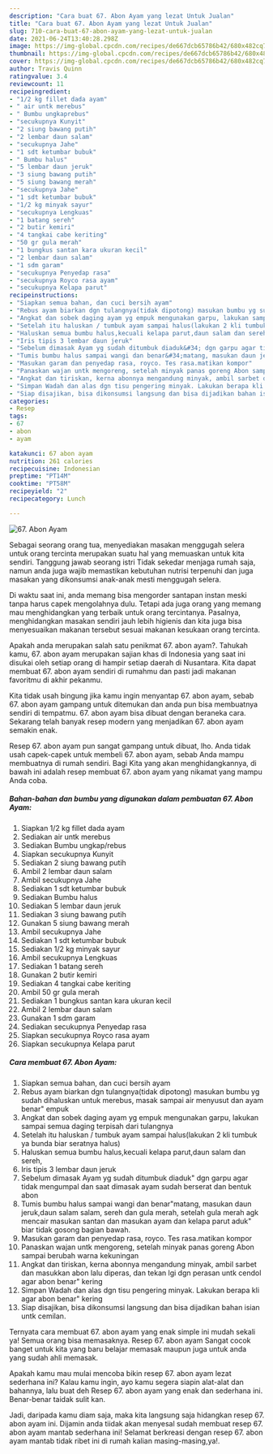 ```yaml
---
description: "Cara buat 67. Abon Ayam yang lezat Untuk Jualan"
title: "Cara buat 67. Abon Ayam yang lezat Untuk Jualan"
slug: 710-cara-buat-67-abon-ayam-yang-lezat-untuk-jualan
date: 2021-06-24T13:40:28.298Z
image: https://img-global.cpcdn.com/recipes/de667dcb65786b42/680x482cq70/67-abon-ayam-foto-resep-utama.jpg
thumbnail: https://img-global.cpcdn.com/recipes/de667dcb65786b42/680x482cq70/67-abon-ayam-foto-resep-utama.jpg
cover: https://img-global.cpcdn.com/recipes/de667dcb65786b42/680x482cq70/67-abon-ayam-foto-resep-utama.jpg
author: Travis Quinn
ratingvalue: 3.4
reviewcount: 11
recipeingredient:
- "1/2 kg fillet dada ayam"
- " air untk merebus"
- " Bumbu ungkaprebus"
- "secukupnya Kunyit"
- "2 siung bawang putih"
- "2 lembar daun salam"
- "secukupnya Jahe"
- "1 sdt ketumbar bubuk"
- " Bumbu halus"
- "5 lembar daun jeruk"
- "3 siung bawang putih"
- "5 siung bawang merah"
- "secukupnya Jahe"
- "1 sdt ketumbar bubuk"
- "1/2 kg minyak sayur"
- "secukupnya Lengkuas"
- "1 batang sereh"
- "2 butir kemiri"
- "4 tangkai cabe keriting"
- "50 gr gula merah"
- "1 bungkus santan kara ukuran kecil"
- "2 lembar daun salam"
- "1 sdm garam"
- "secukupnya Penyedap rasa"
- "secukupnya Royco rasa ayam"
- "secukupnya Kelapa parut"
recipeinstructions:
- "Siapkan semua bahan, dan cuci bersih ayam"
- "Rebus ayam biarkan dgn tulangnya(tidak dipotong) masukan bumbu yg sudah dihaluskan untuk merebus, masak sampai air menyusut dan ayam benar&#34; empuk"
- "Angkat dan sobek daging ayam yg empuk mengunakan garpu, lakukan sampai semua daging terpisah dari tulangnya"
- "Setelah itu haluskan / tumbuk ayam sampai halus(lakukan 2 kli tumbuk ya bunda biar seratnya halus)"
- "Haluskan semua bumbu halus,kecuali kelapa parut,daun salam dan sereh,"
- "Iris tipis 3 lembar daun jeruk"
- "Sebelum dimasak Ayam yg sudah ditumbuk diaduk&#34; dgn garpu agar tidak mengumpal dan saat dimasak ayam sudah berserat dan bentuk abon"
- "Tumis bumbu halus sampai wangi dan benar&#34;matang, masukan daun jeruk,daun salam salam, sereh dan gula merah, setelah gula merah agk mencair masukan santan dan masukan ayam dan kelapa parut aduk&#34; biar tidak gosong bagian bawah."
- "Masukan garam dan penyedap rasa, royco. Tes rasa.matikan kompor"
- "Panaskan wajan untk mengoreng, setelah minyak panas goreng Abon sampai berubah warna kekuningan"
- "Angkat dan tiriskan, kerna abonnya mengandung minyak, ambil sarbet dan masukkan abon lalu diperas, dan tekan lgi dgn perasan untk cendol agar abon benar&#34; kering"
- "Simpan Wadah dan alas dgn tisu pengering minyak. Lakukan berapa kli agar abon benar&#34; kering"
- "Siap disajikan, bisa dikonsumsi langsung dan bisa dijadikan bahan isian untk cemilan."
categories:
- Resep
tags:
- 67
- abon
- ayam

katakunci: 67 abon ayam 
nutrition: 261 calories
recipecuisine: Indonesian
preptime: "PT14M"
cooktime: "PT58M"
recipeyield: "2"
recipecategory: Lunch

---
```



![67. Abon Ayam](https://img-global.cpcdn.com/recipes/de667dcb65786b42/680x482cq70/67-abon-ayam-foto-resep-utama.jpg)

Sebagai seorang orang tua, menyediakan masakan menggugah selera untuk orang tercinta merupakan suatu hal yang memuaskan untuk kita sendiri. Tanggung jawab seorang istri Tidak sekedar menjaga rumah saja, namun anda juga wajib memastikan kebutuhan nutrisi terpenuhi dan juga masakan yang dikonsumsi anak-anak mesti menggugah selera.

Di waktu  saat ini, anda memang bisa mengorder santapan instan meski tanpa harus capek mengolahnya dulu. Tetapi ada juga orang yang memang mau menghidangkan yang terbaik untuk orang tercintanya. Pasalnya, menghidangkan masakan sendiri jauh lebih higienis dan kita juga bisa menyesuaikan makanan tersebut sesuai makanan kesukaan orang tercinta. 



Apakah anda merupakan salah satu penikmat 67. abon ayam?. Tahukah kamu, 67. abon ayam merupakan sajian khas di Indonesia yang saat ini disukai oleh setiap orang di hampir setiap daerah di Nusantara. Kita dapat membuat 67. abon ayam sendiri di rumahmu dan pasti jadi makanan favoritmu di akhir pekanmu.

Kita tidak usah bingung jika kamu ingin menyantap 67. abon ayam, sebab 67. abon ayam gampang untuk ditemukan dan anda pun bisa membuatnya sendiri di tempatmu. 67. abon ayam bisa dibuat dengan beraneka cara. Sekarang telah banyak resep modern yang menjadikan 67. abon ayam semakin enak.

Resep 67. abon ayam pun sangat gampang untuk dibuat, lho. Anda tidak usah capek-capek untuk membeli 67. abon ayam, sebab Anda mampu membuatnya di rumah sendiri. Bagi Kita yang akan menghidangkannya, di bawah ini adalah resep membuat 67. abon ayam yang nikamat yang mampu Anda coba.

<!--inarticleads1-->

##### Bahan-bahan dan bumbu yang digunakan dalam pembuatan 67. Abon Ayam:

1. Siapkan 1/2 kg fillet dada ayam
1. Sediakan  air untk merebus
1. Sediakan  Bumbu ungkap/rebus
1. Siapkan secukupnya Kunyit
1. Sediakan 2 siung bawang putih
1. Ambil 2 lembar daun salam
1. Ambil secukupnya Jahe
1. Sediakan 1 sdt ketumbar bubuk
1. Sediakan  Bumbu halus
1. Sediakan 5 lembar daun jeruk
1. Sediakan 3 siung bawang putih
1. Gunakan 5 siung bawang merah
1. Ambil secukupnya Jahe
1. Sediakan 1 sdt ketumbar bubuk
1. Sediakan 1/2 kg minyak sayur
1. Ambil secukupnya Lengkuas
1. Sediakan 1 batang sereh
1. Gunakan 2 butir kemiri
1. Sediakan 4 tangkai cabe keriting
1. Ambil 50 gr gula merah
1. Sediakan 1 bungkus santan kara ukuran kecil
1. Ambil 2 lembar daun salam
1. Gunakan 1 sdm garam
1. Sediakan secukupnya Penyedap rasa
1. Siapkan secukupnya Royco rasa ayam
1. Siapkan secukupnya Kelapa parut




<!--inarticleads2-->

##### Cara membuat 67. Abon Ayam:

1. Siapkan semua bahan, dan cuci bersih ayam
1. Rebus ayam biarkan dgn tulangnya(tidak dipotong) masukan bumbu yg sudah dihaluskan untuk merebus, masak sampai air menyusut dan ayam benar&#34; empuk
1. Angkat dan sobek daging ayam yg empuk mengunakan garpu, lakukan sampai semua daging terpisah dari tulangnya
1. Setelah itu haluskan / tumbuk ayam sampai halus(lakukan 2 kli tumbuk ya bunda biar seratnya halus)
1. Haluskan semua bumbu halus,kecuali kelapa parut,daun salam dan sereh,
1. Iris tipis 3 lembar daun jeruk
1. Sebelum dimasak Ayam yg sudah ditumbuk diaduk&#34; dgn garpu agar tidak mengumpal dan saat dimasak ayam sudah berserat dan bentuk abon
1. Tumis bumbu halus sampai wangi dan benar&#34;matang, masukan daun jeruk,daun salam salam, sereh dan gula merah, setelah gula merah agk mencair masukan santan dan masukan ayam dan kelapa parut aduk&#34; biar tidak gosong bagian bawah.
1. Masukan garam dan penyedap rasa, royco. Tes rasa.matikan kompor
1. Panaskan wajan untk mengoreng, setelah minyak panas goreng Abon sampai berubah warna kekuningan
1. Angkat dan tiriskan, kerna abonnya mengandung minyak, ambil sarbet dan masukkan abon lalu diperas, dan tekan lgi dgn perasan untk cendol agar abon benar&#34; kering
1. Simpan Wadah dan alas dgn tisu pengering minyak. Lakukan berapa kli agar abon benar&#34; kering
1. Siap disajikan, bisa dikonsumsi langsung dan bisa dijadikan bahan isian untk cemilan.




Ternyata cara membuat 67. abon ayam yang enak simple ini mudah sekali ya! Semua orang bisa memasaknya. Resep 67. abon ayam Sangat cocok banget untuk kita yang baru belajar memasak maupun juga untuk anda yang sudah ahli memasak.

Apakah kamu mau mulai mencoba bikin resep 67. abon ayam lezat sederhana ini? Kalau kamu ingin, ayo kamu segera siapin alat-alat dan bahannya, lalu buat deh Resep 67. abon ayam yang enak dan sederhana ini. Benar-benar taidak sulit kan. 

Jadi, daripada kamu diam saja, maka kita langsung saja hidangkan resep 67. abon ayam ini. Dijamin anda tiidak akan menyesal sudah membuat resep 67. abon ayam mantab sederhana ini! Selamat berkreasi dengan resep 67. abon ayam mantab tidak ribet ini di rumah kalian masing-masing,ya!.

